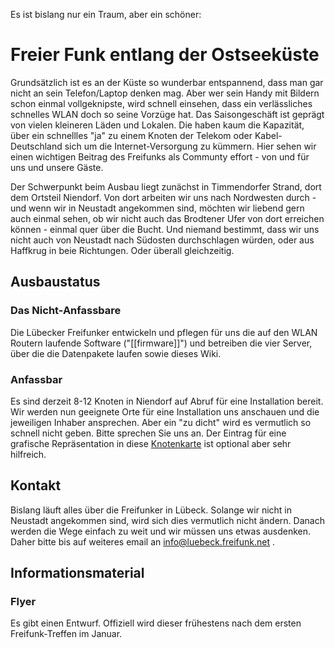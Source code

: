 Es ist bislang nur ein Traum, aber ein schöner:
# Freier Funk entlang der Ostseeküste

Grundsätzlich ist es an der Küste so wunderbar entspannend, dass man gar nicht an sein Telefon/Laptop denken mag. Aber wer sein Handy mit Bildern schon einmal vollgeknipste, wird schnell einsehen, dass ein verlässliches schnelles WLAN doch so seine Vorzüge hat. Das Saisongeschäft ist geprägt von vielen kleineren Läden und Lokalen. Die haben kaum die Kapazität, über ein schnellles "ja" zu einem Knoten der Telekom oder Kabel-Deutschland sich um die Internet-Versorgung zu kümmern. Hier sehen wir einen wichtigen Beitrag des Freifunks als Communty effort - von und für uns und unsere Gäste.

Der Schwerpunkt beim Ausbau liegt zunächst in Timmendorfer Strand, dort dem Ortsteil Niendorf. Von dort arbeiten wir uns nach Nordwesten durch - und wenn wir in Neustadt angekommen sind, möchten wir liebend gern auch einmal sehen, ob wir nicht auch das Brodtener Ufer von dort erreichen können - einmal quer über die Bucht. Und niemand bestimmt, dass wir uns nicht auch von Neustadt nach Südosten durchschlagen würden, oder aus Haffkrug in beie Richtungen. Oder überall gleichzeitig.

## Ausbaustatus

### Das Nicht-Anfassbare

Die Lübecker Freifunker entwickeln und pflegen für uns die auf den WLAN Routern laufende Software ("[[firmware]]")  und betreiben die vier Server, über die die Datenpakete laufen sowie dieses Wiki.

### Anfassbar

Es sind derzeit 8-12 Knoten in Niendorf auf Abruf für eine Installation bereit. Wir werden nun geeignete Orte für eine Installation uns anschauen und die jeweiligen Inhaber ansprechen. Aber ein "zu dicht" wird es vermutlich so schnell nicht geben. Bitte sprechen Sie uns an. Der Eintrag für eine grafische Repräsentation in diese [Knotenkarte](http://luebeck.freifunk.net/map/geomap.html) ist optional aber sehr hilfreich.

## Kontakt

Bislang läuft alles über die Freifunker in Lübeck. Solange wir nicht in Neustadt angekommen sind, wird sich dies vermutlich nicht ändern. Danach werden die Wege einfach zu weit und wir müssen uns etwas ausdenken. Daher bitte bis auf weiteres email an info@luebeck.freifunk.net .


## Informationsmaterial

### Flyer

Es gibt einen Entwurf. Offiziell wird dieser frühestens nach dem ersten Freifunk-Treffen im Januar.


